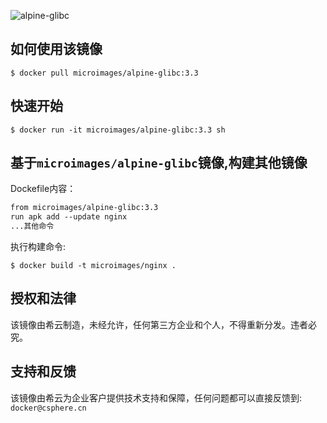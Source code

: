 ![alpine-glibc](https://csphere.cn/assets/755c1c51-c60b-4e2c-823d-9a70bcb56f7f)

## 如何使用该镜像

    $ docker pull microimages/alpine-glibc:3.3

## 快速开始

    $ docker run -it microimages/alpine-glibc:3.3 sh

## 基于`microimages/alpine-glibc`镜像,构建其他镜像

Dockefile内容：

```Dockerfile
from microimages/alpine-glibc:3.3
run apk add --update nginx
...其他命令
```

执行构建命令:

    $ docker build -t microimages/nginx .

## 授权和法律

该镜像由希云制造，未经允许，任何第三方企业和个人，不得重新分发。违者必究。

## 支持和反馈

该镜像由希云为企业客户提供技术支持和保障，任何问题都可以直接反馈到: `docker@csphere.cn`
